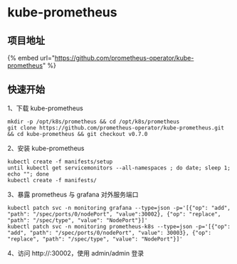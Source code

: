 # kube-prometheus

## 项目地址

{% embed url="https://github.com/prometheus-operator/kube-prometheus" %}

## 快速开始

1、下载 kube-prometheus

```text
mkdir -p /opt/k8s/prometheus && cd /opt/k8s/prometheus
git clone https://github.com/prometheus-operator/kube-prometheus.git && cd kube-prometheus && git checkout v0.7.0
```

2、安装 kube-prometheus

```text
kubectl create -f manifests/setup
until kubectl get servicemonitors --all-namespaces ; do date; sleep 1; echo ""; done
kubectl create -f manifests/
```

3、暴露 prometheus 与 grafana 对外服务端口

```text
kubectl patch svc -n monitoring grafana --type=json -p='[{"op": "add", "path": "/spec/ports/0/nodePort", "value":30002}, {"op": "replace", "path": "/spec/type", "value": "NodePort"}]'
kubectl patch svc -n monitoring prometheus-k8s --type=json -p='[{"op": "add", "path": "/spec/ports/0/nodePort", "value": 30003}, {"op": "replace", "path": "/spec/type", "value": "NodePort"}]'
```

4、访问 http://:30002，使用 admin/admin 登录

